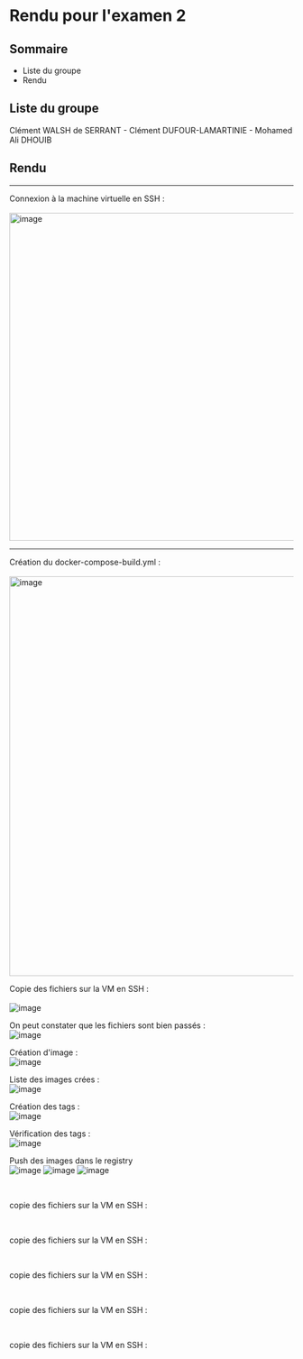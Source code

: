 # Rendu pour l'examen 2
## Sommaire

- Liste du groupe
- Rendu

## Liste du groupe

Clément WALSH de SERRANT - Clément DUFOUR-LAMARTINIE - Mohamed Ali DHOUIB

## Rendu
<hr>
Connexion à la machine virtuelle en SSH : <br><br>
<img width="582" alt="image" src="https://github.com/Clement-Wds/YNOV-Docker-Exam-2/assets/71884576/f4c5f3a1-941e-4812-b99e-dbc300753ffa">
<br>
<hr>
Création du docker-compose-build.yml : <br><br>
<img width="709" alt="image" src="https://github.com/Clement-Wds/YNOV-Docker-Exam-2/assets/71884576/ba50ed7b-7780-4994-af9e-2c2da30767d3">
<br>

Copie des fichiers sur la VM en SSH : <br><br>
![image](https://github.com/Clement-Wds/YNOV-Docker-Exam-2/assets/56402465/95042471-efa0-4213-b5ac-b50d6003940d)
<br>

On peut constater que les fichiers sont bien passés : <br>
![image](https://github.com/Clement-Wds/YNOV-Docker-Exam-2/assets/56402465/88f78bb1-3560-4c16-bf95-023d35c652c7)
<br>

Création d'image : <br>
![image](https://github.com/Clement-Wds/YNOV-Docker-Exam-2/assets/56402465/5808a723-55fa-416c-884e-2b33bc438d23)
<br>

Liste des images crées :<br>
![image](https://github.com/Clement-Wds/YNOV-Docker-Exam-2/assets/56402465/027c41a0-a22d-4d4c-b227-24e336bf3999)
<br>

Création des tags : <br>
![image](https://github.com/Clement-Wds/YNOV-Docker-Exam-2/assets/56402465/3dbe44e6-f355-459d-899b-78472faf09fb)
<br>

Vérification des tags : <br>
![image](https://github.com/Clement-Wds/YNOV-Docker-Exam-2/assets/56402465/d8b929b6-c924-47ef-b1c2-8a40ad5f4850)
<br>

Push des images dans le registry <br>
![image](https://github.com/Clement-Wds/YNOV-Docker-Exam-2/assets/56402465/ac2e0be4-30d7-43dd-ad7d-f550fd55162c)
![image](https://github.com/Clement-Wds/YNOV-Docker-Exam-2/assets/56402465/6105ca84-76f7-437b-88cd-da9e5026648d)
![image](https://github.com/Clement-Wds/YNOV-Docker-Exam-2/assets/56402465/4af0a31a-b91c-40d3-b5ce-f2ccd4a8c50c)

<br>

copie des fichiers sur la VM en SSH : <br>

<br>

copie des fichiers sur la VM en SSH : <br>

<br>

copie des fichiers sur la VM en SSH : <br>

<br>

copie des fichiers sur la VM en SSH : <br>

<br>

copie des fichiers sur la VM en SSH : <br>

<br>






